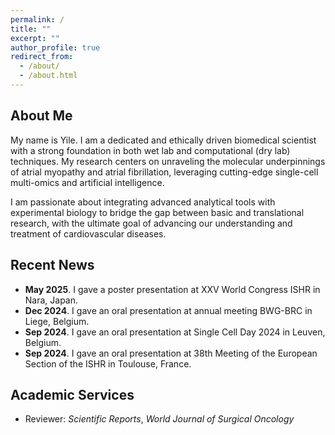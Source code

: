 ```yaml
---
permalink: /
title: ""
excerpt: ""
author_profile: true
redirect_from: 
  - /about/
  - /about.html
---
```


## About Me
My name is Yile. I am a dedicated and ethically driven biomedical scientist with a strong foundation in both wet lab and computational (dry lab) techniques. My research centers on unraveling the molecular underpinnings of atrial myopathy and atrial fibrillation, leveraging cutting-edge single-cell multi-omics and artificial intelligence. 

I am passionate about integrating advanced analytical tools with experimental biology to bridge the gap between basic and translational research, with the ultimate goal of advancing our understanding and treatment of cardiovascular diseases.


## Recent News
- **May 2025**. I gave a poster presentation at XXV World Congress ISHR in Nara, Japan.
- **Dec 2024**. I gave an oral presentation at annual meeting BWG-BRC in Liege, Belgium.
- **Sep 2024**. I gave an oral presentation at Single Cell Day 2024 in Leuven, Belgium.
- **Sep 2024**. I gave an oral presentation at 38th Meeting of the European Section of the ISHR in Toulouse, France.

## Academic Services
- Reviewer: *Scientific Reports*, *World Journal of Surgical Oncology*


